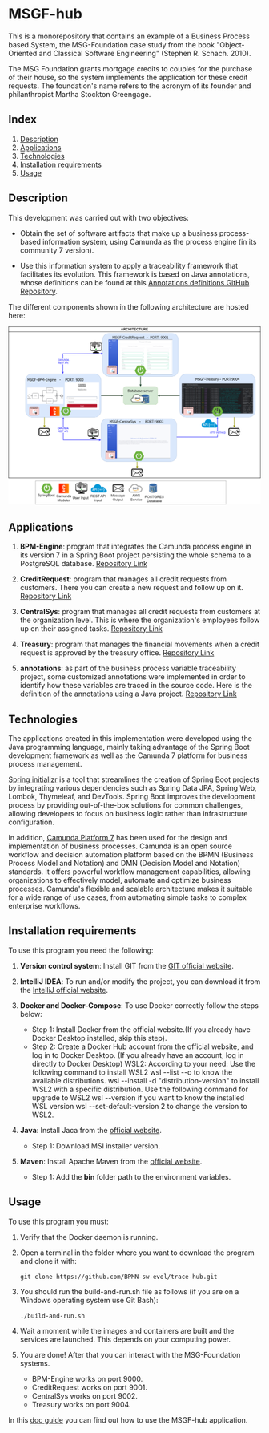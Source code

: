 #  MSGF-hub

This is a monorepository that contains an example of a Business Process based System, the MSG-Foundation case study from the book "Object-Oriented and Classical Software Engineering" (Stephen R. Schach. 2010).

The MSG Foundation grants mortgage credits to couples for the purchase of their house, so the system implements the application for these credit requests. The foundation's name refers to the acronym of its founder and philanthropist Martha Stockton Greengage.

## Index

1. [Description](#description)
2. [Applications](#applications)
3. [Technologies](#technologies)
4. [Installation requirements](#installation-requirements)
5. [Usage](#usage)


## Description

This development was carried out with two objectives:

* Obtain the set of software artifacts that make up a business process-based information system, using Camunda as the process engine (in its community 7 version).  

* Use this information system to apply a traceability framework that facilitates its evolution. This framework is based on Java annotations, whose definitions can be found at this [Annotations definitions GitHub Repository](https://github.com/BPMN-sw-evol/Annotations).

The different components shown in the following architecture are hosted here:

![ArchitecturaDiagram](docs/MSGF-Architecture.png)


## Applications

1. **BPM-Engine**: program that integrates the Camunda process engine in its version 7 in a Spring Boot project persisting the whole schema to a PostgreSQL database. [Repository Link](https://github.com/BPMN-sw-evol/MSGF-BPM-Engine)

2. **CreditRequest**: program that manages all credit requests from customers. There you can create a new request and follow up on it. [Repository Link](https://github.com/BPMN-sw-evol/MSGF-CreditRequest)

3. **CentralSys**: program that manages all credit requests from customers at the organization level. This is where the organization's employees follow up on their assigned tasks. [Repository Link](https://github.com/BPMN-sw-evol/MSGF-CentralSys)

4. **Treasury**: program that manages the financial movements when a credit request is approved by the treasury office. [Repository Link](https://github.com/BPMN-sw-evol/MSGF-Treasury)

5. **annotations**: as part of the business process variable traceability project, some customized annotations were implemented in order to identify how these variables are traced in the source code. Here is the definition of the annotations using a Java project. [Repository Link](https://github.com/BPMN-sw-evol/Annotations)

## Technologies

The applications created in this implementation were developed using the Java programming language, mainly taking advantage of the Spring Boot development framework as well as the Camunda 7 platform for business process management.

[Spring initializr](https://start.spring.io/) is a tool that streamlines the creation of Spring Boot projects by integrating various dependencies such as Spring Data JPA, Spring Web, Lombok, Thymeleaf, and DevTools. Spring Boot improves the development process by providing out-of-the-box solutions for common challenges, allowing developers to focus on business logic rather than infrastructure configuration.

In addition, [Camunda Platform 7](https://camunda.com/platform-7/) has been used for the design and implementation of business processes. Camunda is an open source workflow and decision automation platform based on the BPMN (Business Process Model and Notation) and DMN (Decision Model and Notation) standards. It offers powerful workflow management capabilities, allowing organizations to effectively model, automate and optimize business processes. Camunda's flexible and scalable architecture makes it suitable for a wide range of use cases, from automating simple tasks to complex enterprise workflows.

## Installation requirements

To use this program you need the following:

1. **Version control system**: Install GIT from the [GIT official website](https://git-scm.com/downloads).

2. **IntelliJ IDEA**: To run and/or modify the project, you can download it from the [IntelliJ official website](https://www.jetbrains.com/es-es/idea/download/?section=windows).

3. **Docker and Docker-Compose**: To use Docker correctly follow the steps below:
   - Step 1: Install Docker from the official website.(If you already have Docker Desktop installed, skip this step).
   - Step 2: Create a Docker Hub account from the official website, and log in to Docker Desktop. (If you already have an account, log in directly to Docker Desktop) WSL2: According to your need: Use the following command to install WSL2 wsl --list --o to know the available distributions. wsl --install -d "distribution-version" to install WSL2 with a specific distribution. Use the following command for upgrade to WSL2 wsl --version if you want to know the installed WSL version wsl --set-default-version 2 to change the version to WSL2.

4. **Java**: Install Jaca from the [official website](https://www.oracle.com/java/technologies/javase/jdk17-archive-downloads.html).
   - Step 1: Download MSI installer version.
     
5. **Maven**: Install Apache Maven from the [official website](https://maven.apache.org/download.cgi).
   - Step 1: Add the **bin** folder path to the environment variables.

## Usage

To use this program you must:

1. Verify that the Docker daemon is running.

2. Open a terminal in the folder where you want to download the program and clone it with:

   ```
   git clone https://github.com/BPMN-sw-evol/trace-hub.git
   ```

3. You should run the build-and-run.sh file as follows (if you are on a Windows operating system use Git Bash):

   ```
   ./build-and-run.sh
   ```

4. Wait a moment while the images and containers are built and the services are launched. This depends on your computing power.
   
5. You are done! After that you can interact with the MSG-Foundation systems. 

   * BPM-Engine works on port 9000.
   * CreditRequest works on port 9001.
   * CentralSys works on port 9002.
   * Treasury works on port 9004.

In this [doc guide](https://docs.google.com/document/d/1DMgXXMgYQpu_NR9twUyS1QT8QMNe5Xy2/edit?usp=sharing&ouid=101566600789219917918&rtpof=true&sd=true) you can find out how to use the MSGF-hub application.  
